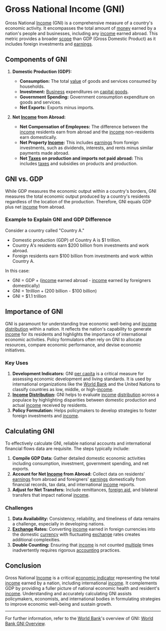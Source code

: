 # Gross National Income (GNI)

Gross National [Income](../i/income.md) (GNI) is a comprehensive measure of a country's economic activity. It encompasses the total amount of [money](../m/money.md) earned by a nation's people and businesses, including any [income](../i/income.md) earned abroad. This metric provides a broader [scope](../s/scope.md) than GDP (Gross Domestic Product) as it includes foreign investments and [earnings](../e/earnings.md).

## Components of GNI

1. **Domestic Production (GDP):**
   - **Consumption:** The total [value](../v/value.md) of goods and services consumed by households.
   - **Investment:** [Business](../b/business.md) expenditures on [capital goods](../c/capital_goods.md).
   - **Government Spending:** Government consumption expenditure on goods and services.
   - **Net Exports:** Exports minus imports. 

2. **Net [Income](../i/income.md) from Abroad:**
   - **Net Compensation of Employees:** The difference between the [income](../i/income.md) residents earn from abroad and the [income](../i/income.md) non-residents earn domestically.
   - **Net Property [Income](../i/income.md):** This includes [earnings](../e/earnings.md) from foreign investments, such as dividends, interests, and rents minus similar payments made abroad.
   - **Net [Taxes](../t/taxes.md) on production and imports not paid abroad:** This includes [taxes](../t/taxes.md) and subsidies on products and production.

## GNI vs. GDP

While GDP measures the economic output within a country's borders, GNI measures the total economic output produced by a country's residents regardless of the location of the production. Therefore, GNI equals GDP plus net [income](../i/income.md) from abroad. 

### Example to Explain GNI and GDP Difference

Consider a country called "Country A." 

- Domestic production (GDP) of Country A is $1 trillion.
- Country A's residents earn $200 billion from investments and work abroad.
- Foreign residents earn $100 billion from investments and work within Country A.

In this case:
- GNI = GDP + ([income](../i/income.md) earned abroad - [income](../i/income.md) earned by foreigners domestically)
- GNI = $1 trillion + ($200 billion - $100 billion)
- GNI = $1.1 trillion

## Importance of GNI

GNI is paramount for understanding true economic well-being and [income](../i/income.md) [distribution](../d/distribution.md) within a nation. It reflects the nation's capability to generate [income](../i/income.md) for its residents and highlights the importance of international economic activities. Policy formulators often rely on GNI to allocate resources, compare economic performance, and devise economic initiatives.

### Key Uses
1. **Development Indicators:** GNI [per capita](../p/per_capita.md) is a critical measure for assessing economic development and living standards. It is used by international organizations like the [World Bank](../w/world_bank.md) and the United Nations to classify countries as low, middle, or high-[income](../i/income.md).
2. **[Income](../i/income.md) [Distribution](../d/distribution.md):** GNI helps to evaluate [income](../i/income.md) [distribution](../d/distribution.md) across a populace by highlighting disparities between domestic production and actual [income](../i/income.md) received by residents.
3. **Policy Formulation:** Helps policymakers to develop strategies to foster foreign investments and [income](../i/income.md).

## Calculating GNI

To effectively calculate GNI, reliable national accounts and international financial flows data are requisite. The steps typically include:

1. **Compile GDP Data:** Gather detailed domestic economic activities including consumption, investment, government spending, and net exports.
2. **Account for Net [Income](../i/income.md) from Abroad:** Collect data on residents’ [earnings](../e/earnings.md) from abroad and foreigners' [earnings](../e/earnings.md) domestically from financial records, tax data, and international [income](../i/income.md) reports.
3. **Adjust for Net Transfers:** Include remittances, [foreign aid](../f/foreign_aid.md), and bilateral transfers that impact national [income](../i/income.md).

### Challenges

1. **Data Availability:** Consistency, reliability, and timeliness of data remains a challenge, especially in developing nations.
2. **[Exchange](../e/exchange.md) Rates:** Converting [income](../i/income.md) earned in foreign currencies into the domestic [currency](../c/currency.md) with fluctuating [exchange](../e/exchange.md) rates creates additional complexities.
3. **Double Counting:** Ensuring that [income](../i/income.md) is not counted [multiple](../m/multiple.md) times inadvertently requires rigorous [accounting](../a/accounting.md) practices.

## Conclusion

Gross National [Income](../i/income.md) is a critical [economic indicator](../e/economic_indicator.md) representing the total [income](../i/income.md) earned by a nation, including international [income](../i/income.md). It complements GDP by providing a fuller picture of national economic health and resident's [income](../i/income.md). Understanding and accurately calculating GNI assists policymakers, economists, and international bodies in formulating strategies to improve economic well-being and sustain growth.

---
For further information, refer to the [World Bank](../w/world_bank.md)'s overview of GNI: [World Bank GNI Overview](https://data.worldbank.org/indicator/NY.GNP.MKTP.CD).